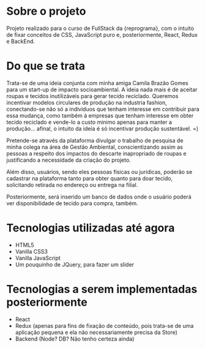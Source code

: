 # Sobre o projeto
Projeto realizado para o curso de FullStack da {reprograma}, com o intuito de fixar conceitos de CSS, JavaScript puro e, posteriormente, React, Redux e BackEnd.

# Do que se trata
Trata-se de uma ideia conjunta com minha amiga Camila Brazão Gomes para um start-up de impacto socioambiental. A ideia nada mais é de aceitar roupas e tecidos inutilizáveis para gerar tecido reciclado. Queremos incentivar modelos circulares de produção na industria fashion, conectando-se não só a individuos que tenham interesse em contribuir para essa mudança, como também  à empresas que tenham interesse em obter tecido reciclado e vende-lo a custo minimo apenas para manter a produção... afinal, o intuito da ideia é só incentivar produção sustentável. =)

Pretende-se através da plataforma divulgar o trabalho de pesquisa de minha colega na área de Gestão Ambiental, conscientizando assim as pessoas a respeito dos impactos do descarte inapropriado de roupas e justificando a necessidade da criação do projeto.

Além disso, usuários, sendo eles pessoas físicas ou juridicas, poderão se cadastrar na plataforma tanto para obter quanto para doar tecido, solicitando retirada no endereço ou entrega na filial.

Posteriormente, será inserido um banco de dados onde o usuário poderá ver disponibilidade de tecido para compra, também.

# Tecnologias utilizadas até agora
- HTML5
- Vanilla CSS3
- Vanilla JavaScript
- Um pouquinho de JQuery, para fazer um slider

# Tecnologias a serem implementadas posteriormente
- React
- Redux (apenas para fins de fixação de conteúdo, pois trata-se de uma aplicação pequena e ela não necessariamente precisa da Store)
- Backend (Node? DB? Não tenho certeza ainda)
